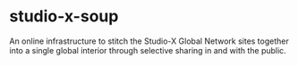 studio-x-soup
=============

An online infrastructure to stitch the Studio-X Global Network sites together into a single global interior through selective sharing in and with the public.
